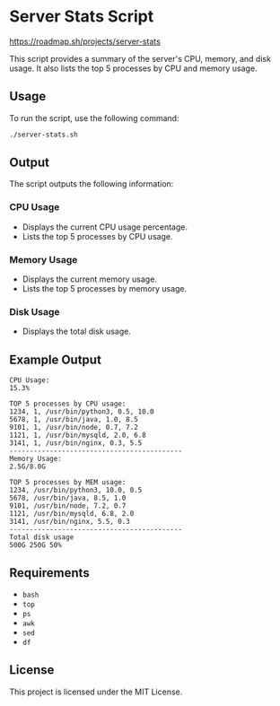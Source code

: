 # Server Stats Script
https://roadmap.sh/projects/server-stats

This script provides a summary of the server's CPU, memory, and disk usage. It also lists the top 5 processes by CPU and memory usage.

## Usage

To run the script, use the following command:

```bash
./server-stats.sh
```

## Output

The script outputs the following information:

### CPU Usage
- Displays the current CPU usage percentage.
- Lists the top 5 processes by CPU usage.

### Memory Usage
- Displays the current memory usage.
- Lists the top 5 processes by memory usage.

### Disk Usage
- Displays the total disk usage.

## Example Output

```plaintext
CPU Usage:
15.3%

TOP 5 processes by CPU usage:
1234, 1, /usr/bin/python3, 0.5, 10.0
5678, 1, /usr/bin/java, 1.0, 8.5
9101, 1, /usr/bin/node, 0.7, 7.2
1121, 1, /usr/bin/mysqld, 2.0, 6.8
3141, 1, /usr/bin/nginx, 0.3, 5.5
-------------------------------------------
Memory Usage:
2.5G/8.0G

TOP 5 processes by MEM usage:
1234, /usr/bin/python3, 10.0, 0.5
5678, /usr/bin/java, 8.5, 1.0
9101, /usr/bin/node, 7.2, 0.7
1121, /usr/bin/mysqld, 6.8, 2.0
3141, /usr/bin/nginx, 5.5, 0.3
-------------------------------------------
Total disk usage
500G 250G 50%
```
## Requirements

- `bash`
- `top`
- `ps`
- `awk`
- `sed`
- `df`

## License

This project is licensed under the MIT License.